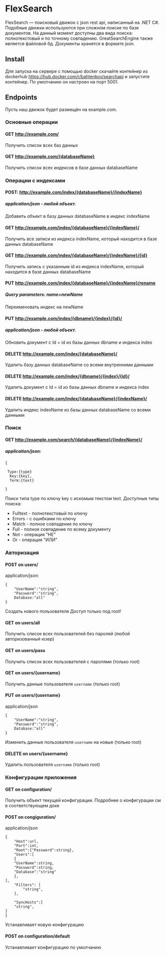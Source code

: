 # FlexSearch 

FlexSearch — поисковый движок с json rest api, написанный на .NET C#.
Подобные движки используются при сложном поиске по базе документов.
На данный момент доступны два вида поиска: полнотекстовый и по точному совпадению.
GreatSearchEngine также является файловой бд. Документы хранятся в формате json.

## Install

Для запуска на сервере с помощью docker скачайте контейнер из dockerhub https://hub.docker.com/r/bahtenkov/searchapi и запустите контейнер.
По умолчанию он настроен на порт 5001.

## Endpoints

Пусть наш движок будет размещён на example.com.

### Основные операции

#### GET http://example.com/

Получить список всех баз данных

#### GET http://example.com/{databaseName}

Получить список всех индексов в базе данных databaseName

### Операции с индексами

#### POST: http://example.com/index/{databaseName}/{indexName}

##### application/json - любой объект.

Добавить объект в базу данных databaseName в индекс indexName

#### GET http://example.com/index/{databaseName}/{indexName}/

Получить все записи из индекса indexName, который находится в базе данных databaseName

#### GET http://example.com/index/{databaseName}/{indexName}/{id}

Получить запись с указанным id из индекса indexName, который находится в базе данных databaseName

#### PUT http://example.com/index/{databaseName}/{indexName}/rename

##### Query parameters: name=newName

Переименовать индекс на newName

#### PUT http://example.com/index/{dbname}/{index}/{id}/

##### application/json - любой объект.
Обновить документ с Id = id из базы данных dbname и индекса index

#### DELETE http://example.com/index/{databaseName}/

Удалить базу данных databaseName со всеми внутренними данными

#### DELETE http://example.com/index/{dbname}/{index}/{id}/

Удалить документ с Id = id из базы данных dbname и индекса index

#### DELETE http://example.com/index/{databaseName}/{indexName}/

Удалить индекс indexName из базы данных databaseName со всеми данными

### Поиск

#### GET http://example.com/search/{databaseName}/{indexName}/

##### application/json:

```
{

 Type:{type}
  Key:{key},
  Term:{text}

}
```

Поиск типа type по ключу key с искомым текстом text.
Доступные типы поиска:

* Fulltext - полнотекстовый по ключу
* Errors - с ошибками по ключу
* Match - полное совпадение по ключу
* Full - полное совпадение по всему документу
* Not - операция "НЕ"
* Or - операция "ИЛИ"

### Авторизация

#### POST on users/

application/json:

```
{
	"UserName":"string",
	"Password":"string",
	Database:"all"
}
```

Создать нового пользователя
Доступ только под root!

#### GET on users/all

Получить список всех пользователей без паролей (любой авторизованный юзер)

#### GET on users/pass

Получить список всех пользователей с паролями (только root)

#### GET on users/{username}

Получить данные пользователя `username` (только root)

#### PUT on users/{username}

application/json

```
{
	"UserName":"string",
	"Password":"string",
	Database:"all"
}
```

Изменить данные пользователя `username` на новые (только root)

#### DELETE on users/{username}

Удалить пользователя `username` (только root)

### Конфигурации приложения

#### GET on configuration/

Получить объект текущей конфигурации. 
Подробнее о конфигурации см в соответствующем доке

#### POST on congiguration/
 application/json

```
{
    "Host":url,
    "Port":int,
    "Root":{"Password":string},
    "Users":[
	{
	"UserName":string,
	"Password":string,
	"Database":"string"
    },
],
    "Filters": [
        "string",
    ],

    "SyncHosts":[
	"string",
]
}
```
Устанавливает новую конфигурацию

#### POST on configuration/default
Устанавливает конфигурацию по умолчанию

